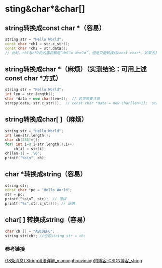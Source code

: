 # sting&char*&char[]

## string转换成const char *（容易）

```cpp
string str = "Hello World";
const char *ch1 = str.c_str();
const char *ch2 = str.data();
// 此时，ch1与ch2的内容将都是”Hello World”。但是只能转换成const char*，如果去掉const编译不能通过。
```

## string转换成char *（麻烦）（实测结论：可用上述const char *方式）

```c++
string str = "Hello World";
int len = str.length();
char *data = new char[len+1];  // 这里需要注意
strcpy(data, str.c_str());  // const char *data = new char[len+1];  strcpy(data, str);
```

## string转换成char[ ]（麻烦）

```c++
string str = "Hello World";
int len=str.length();
char ch[255]={};
for( int i=0;i<str.length();i++)
    ch[i] = str[i];
ch[len+1] = '\0';
printf("%s\n", ch);
```

## char *转换成string（容易）

```c++
string str; 
const char *pc = "Hello World"; 
str = pc;
printf(“%s\n”, str);  // 错误
printf("%s",str.c_str()); // 正确
```

## char[ ] 转换成string（容易）

```c++
char ch [] = "ABCDEFG";
string str(ch); //也可string str = ch;
```

### 参考链接

[(18条消息) String用法详解_manonghouyiming的博客-CSDN博客_string](https://blog.csdn.net/manonghouyiming/article/details/79827040)